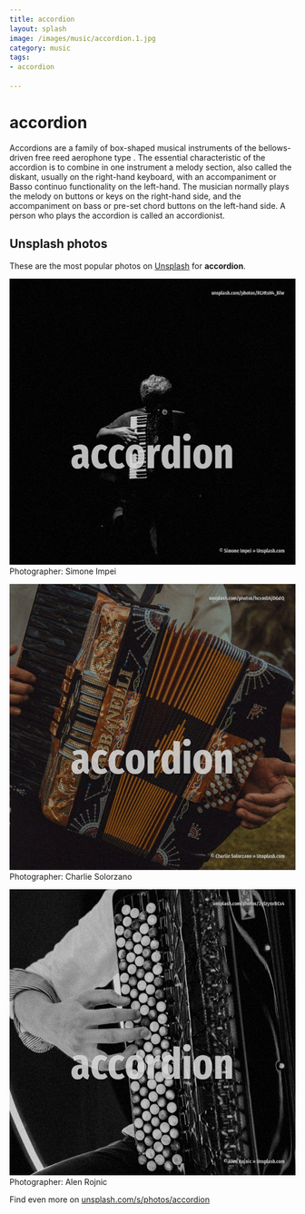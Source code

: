 ```yaml
---
title: accordion
layout: splash
image: /images/music/accordion.1.jpg
category: music
tags:
- accordion

---
```

# accordion

Accordions  are a family of box-shaped musical instruments of the bellows-driven free reed  aerophone type . The essential characteristic of the accordion is to combine in one instrument a melody section,  also called the diskant, usually on the right-hand keyboard, with an accompaniment or Basso  continuo functionality on the left-hand. The musician normally plays the melody on buttons or keys on the right-hand side, and the  accompaniment on bass or pre-set chord buttons on the left-hand side. A person who plays the accordion is called an accordionist.  

 
## Unsplash photos
These are the most popular photos on [Unsplash](https://unsplash.com) for **accordion**.
 
![accordion](/images/music/accordion.1.jpg)
Photographer:  Simone Impei
 
![accordion](/images/music/accordion.2.jpg)
Photographer:  Charlie Solorzano
 
![accordion](/images/music/accordion.3.jpg)
Photographer:  Alen Rojnic
 
Find even more on [unsplash.com/s/photos/accordion](https://unsplash.com/s/photos/accordion)
 
